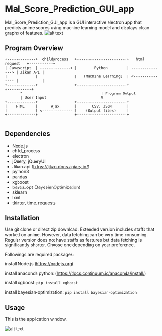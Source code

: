 # Mal_Score_Prediction_GUI_app

Mal_Score_Prediction_GUI_app is a GUI interactive electron app that predicts anime scores using machine learning model and displays clean graphs of features.
![alt text](https://i.imgur.com/MtefOPS.jpg)

## Program Overview
```text
+-------------+  childprocess   +-----------------------+   html request   +-----------+
| Javascript  | --------------> |        Python         | ---------------> | Jikan API |
|             |                 |   (Machine Learning)  | <--------------- |           |
+-------------+                 +-----------------------+                  +-----------+
       ^                                    | Program Output
       | User Input                         V
+-------------+                 +-----------------------+
|    HTML     |      Ajax       |       CSV, JSON       |
|             | <-------------- |    (Output files)     |
+-------------+                 +-----------------------+
                                
```
## Dependencies
* Node.js
* child_process
* electron
* jQuery, jQueryUI
* Jikan.api (https://jikan.docs.apiary.io/)
* python3
* pandas
* xgboost
* bayes_opt (BayesianOptimization)
* sklearn
* lxml
* tkinter, time, requests

## Installation
Use git clone or direct zip download.
Extended version includes staffs that worked on anime. However, data fetching can be very time consuming.
Regular version does not have staffs as features but data fetching is significantly shorter.
Choose one depending on your preference.

Followings are required packages:

install Node.js (https://nodejs.org)

install anaconda python: (https://docs.continuum.io/anaconda/install/)

install xgboost: `pip install xgboost`

install bayesian-optimization: `pip install bayesian-optimization`

## Usage

This is the application window.

![alt text]()

